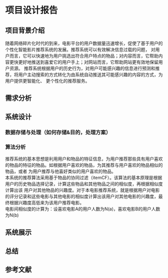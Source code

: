# 项目设计报告

## 项目背景介绍
随着网络碎片化时代的到来，电影平台的用户数据量迅速增长，促使了基于用户的个性化智能影片推荐系统的发展。推荐系统可以有效解决信息过载的问题，
对用户而言，它可以快速地为用户挑选出符合用户特点的物品；对内容而言，它帮助内容更快更好地推送到喜爱它的用户手上；对网站而言，它帮助网站更有效地保留用户资源。
推荐系统根据用户的历史行为，对用户可能感兴趣的信息进行预测和推荐，将用户主动搜索的方式转化为由系统自动推送其可能感兴趣的内容的方式，为用户提供更智能化、
更个性化的推荐服务。
## 需求分析

## 系统设计

### 数据存储与处理（如何存储&目的，处理方案）

### 算法分析
推荐系统的基本思想是利用用户和物品的特征信息，为用户推荐那些具有用户喜欢的物品的特征的物品。如根据用户喜欢的物品，为其推荐与用户喜欢的物品相似的物品，或者
为用户推荐与他喜好类似的用户喜欢的物品。  
本系统的推荐算法采用基于物品的协同过滤（itemCF）。该算法的基本原理是根据用户的历史物品选择记录，计算这些物品和其他物品之间的相似度，再根据相似度计算出该
用户对其他物品的兴趣度。对于本电影推荐系统，就是根据用户对电影的评分记录和这些电影与其他电影的相似度计算出该用户对其他电影的兴趣度，最终根据兴趣度高低来为该用户推荐电影。  
电影间相似度的计算为：设喜欢电影A的用户人数为N(a)，喜欢电影B的用户人数为N(b)

## 系统展示

## 总结

## 参考文献